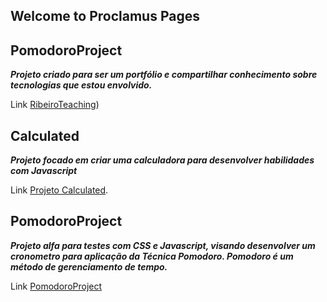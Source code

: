 ## Welcome to Proclamus Pages

## PomodoroProject

***Projeto criado para ser um portfólio e compartilhar conhecimento sobre tecnologias que estou envolvido.***

Link [RibeiroTeaching](https://proclamus.github.io/ribeiroteaching/))

## Calculated 

***Projeto focado em criar uma calculadora para desenvolver habilidades com Javascript***

Link [Projeto Calculated](https://proclamus.github.io/Calculated/calculated.html).

## PomodoroProject

***Projeto alfa para testes com CSS e Javascript, visando desenvolver um cronometro para aplicação da Técnica Pomodoro. Pomodoro é um método de gerenciamento de tempo.***

Link [PomodoroProject](https://proclamus.github.io/PomodoroProject/)
